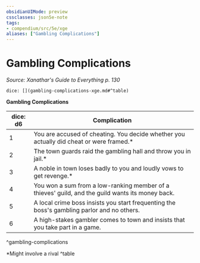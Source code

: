 ```yaml
---
obsidianUIMode: preview
cssclasses: json5e-note
tags:
- compendium/src/5e/xge
aliases: ["Gambling Complications"]
---
```

# Gambling Complications
*Source: Xanathar's Guide to Everything p. 130* 

`dice: [](gambling-complications-xge.md#^table)`

**Gambling Complications**

| dice: d6 | Complication |
|----------|--------------|
| 1 | You are accused of cheating. You decide whether you actually did cheat or were framed.* |
| 2 | The town guards raid the gambling hall and throw you in jail.* |
| 3 | A noble in town loses badly to you and loudly vows to get revenge.* |
| 4 | You won a sum from a low-ranking member of a thieves' guild, and the guild wants its money back. |
| 5 | A local crime boss insists you start frequenting the boss's gambling parlor and no others. |
| 6 | A high-stakes gambler comes to town and insists that you take part in a game. |
^gambling-complications

*Might involve a rival
^table